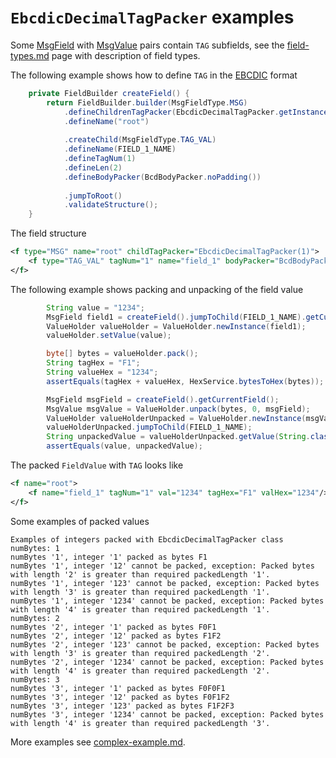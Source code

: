 # `EbcdicDecimalTagPacker` examples

Some [MsgField](https://github.com/credibledoc/credible-doc/blob/master/iso-8583-packer/src/main/java/com/credibledoc/iso8583packer/message/MsgField.java)
with [MsgValue](https://github.com/credibledoc/credible-doc/blob/master/iso-8583-packer/src/main/java/com/credibledoc/iso8583packer/message/MsgValue.java)
pairs contain `TAG` subfields, see the [field-types.md](../field-types.md) page with description of field types.

The following example shows how to define `TAG` in the [EBCDIC](https://en.wikipedia.org/wiki/EBCDIC) format
```Java
    private FieldBuilder createField() {
        return FieldBuilder.builder(MsgFieldType.MSG)
            .defineChildrenTagPacker(EbcdicDecimalTagPacker.getInstance(1))
            .defineName("root")
            
            .createChild(MsgFieldType.TAG_VAL)
            .defineName(FIELD_1_NAME)
            .defineTagNum(1)
            .defineLen(2)
            .defineBodyPacker(BcdBodyPacker.noPadding())
            
            .jumpToRoot()
            .validateStructure();
    }
```

The field structure
```XML
<f type="MSG" name="root" childTagPacker="EbcdicDecimalTagPacker(1)">
    <f type="TAG_VAL" tagNum="1" name="field_1" bodyPacker="BcdBodyPacker" len="2"/>
</f>
```

The following example shows packing and unpacking of the field value
```Java
        String value = "1234";
        MsgField field1 = createField().jumpToChild(FIELD_1_NAME).getCurrentField();
        ValueHolder valueHolder = ValueHolder.newInstance(field1);
        valueHolder.setValue(value);

        byte[] bytes = valueHolder.pack();
        String tagHex = "F1";
        String valueHex = "1234";
        assertEquals(tagHex + valueHex, HexService.bytesToHex(bytes));

        MsgField msgField = createField().getCurrentField();
        MsgValue msgValue = ValueHolder.unpack(bytes, 0, msgField);
        ValueHolder valueHolderUnpacked = ValueHolder.newInstance(msgValue, msgField);
        valueHolderUnpacked.jumpToChild(FIELD_1_NAME);
        String unpackedValue = valueHolderUnpacked.getValue(String.class);
        assertEquals(value, unpackedValue);
```

The packed `FieldValue` with `TAG` looks like
```XML
<f name="root">
    <f name="field_1" tagNum="1" val="1234" tagHex="F1" valHex="1234"/>
</f>
```

Some examples of packed values
```
Examples of integers packed with EbcdicDecimalTagPacker class
numBytes: 1
numBytes '1', integer '1' packed as bytes F1
numBytes '1', integer '12' cannot be packed, exception: Packed bytes with length '2' is greater than required packedLength '1'.
numBytes '1', integer '123' cannot be packed, exception: Packed bytes with length '3' is greater than required packedLength '1'.
numBytes '1', integer '1234' cannot be packed, exception: Packed bytes with length '4' is greater than required packedLength '1'.
numBytes: 2
numBytes '2', integer '1' packed as bytes F0F1
numBytes '2', integer '12' packed as bytes F1F2
numBytes '2', integer '123' cannot be packed, exception: Packed bytes with length '3' is greater than required packedLength '2'.
numBytes '2', integer '1234' cannot be packed, exception: Packed bytes with length '4' is greater than required packedLength '2'.
numBytes: 3
numBytes '3', integer '1' packed as bytes F0F0F1
numBytes '3', integer '12' packed as bytes F0F1F2
numBytes '3', integer '123' packed as bytes F1F2F3
numBytes '3', integer '1234' cannot be packed, exception: Packed bytes with length '4' is greater than required packedLength '3'.
```

More examples see [complex-example.md](../complex-example.md).